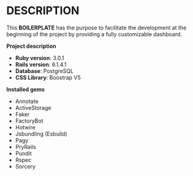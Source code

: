 # DESCRIPTION

This **BOILERPLATE** has the purpose to facilitate the development at the beginning of the project by providing
a fully customizable dashboard.

**Project description**
* **Ruby version**: 3.0.1
* **Rails version**: 6.1.4.1
* **Database**: PostgreSQL
* **CSS Library**: Boostrap V5

**Installed gems**
* Annotate
* ActiveStorage
* Faker
* FactoryBot
* Hotwire
* Jsbundling (Esbuild)
* Pagy
* PryRails
* Pundit
* Rspec
* Sorcery